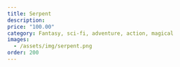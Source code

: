 ```yaml
---
title: Serpent
description:
price: "100.00"
category: Fantasy, sci-fi, adventure, action, magical
images: 
  - /assets/img/serpent.png
order: 200
---
```

